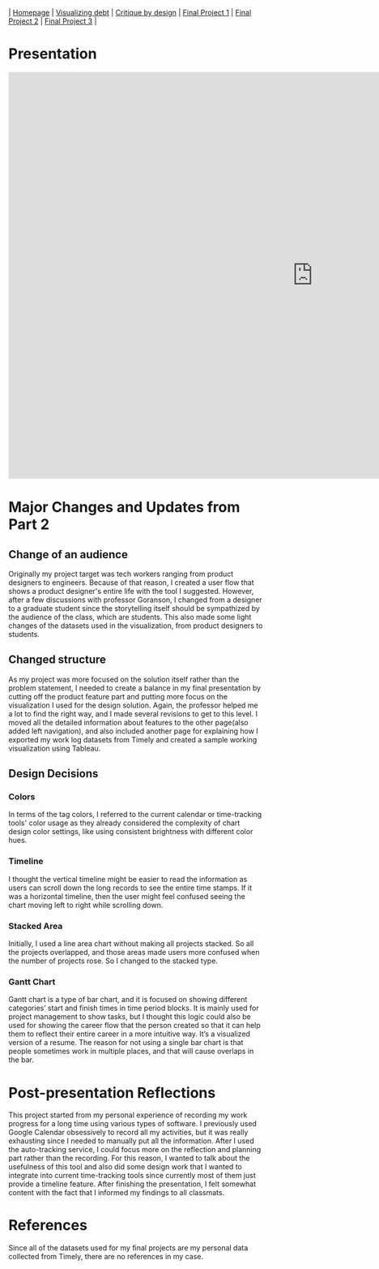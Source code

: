 | [Homepage](https://yeonjin-park.github.io/portfolio/) | [Visualizing debt](/dataviz2.md) | [Critique by design](/dataviz3.md) | [Final Project 1](/final-1.md) | [Final Project 2](/final-2.md) | [Final Project 3](/final-3.md) |

# Presentation
<iframe style="border: 1px solid rgba(0, 0, 0, 0.1);" width="1200" height="800" src="https://www.figma.com/embed?embed_host=share&url=https%3A%2F%2Fwww.figma.com%2Fproto%2F3Qlj7vQAxTVcJwJWexFUCq%2FData-Visualization-Class%3Fpage-id%3D278%253A2%26node-id%3D341%253A3920%26viewport%3D1043%252C1548%252C0.07%26scaling%3Dscale-down-width%26starting-point-node-id%3D341%253A3920" allowfullscreen></iframe>

# Major Changes and Updates from Part 2
## Change of an audience 
Originally my project target was tech workers ranging from product designers to engineers. Because of that reason, I created a user flow that shows a product designer's entire life with the tool I suggested. However, after a few discussions with professor Goranson, I changed from a designer to a graduate student since the storytelling itself should be sympathized by the audience of the class, which are students. This also made some light changes of the datasets used in the visualization, from product designers to students. 

## Changed structure 
As my project was more focused on the solution itself rather than the problem statement, I needed to create a balance in my final presentation by cutting off the product feature part and putting more focus on the visualization I used for the design solution. Again, the professor helped me a lot to find the right way, and I made several revisions to get to this level. I moved all the detailed information about features to the other page(also added left navigation), and also included another page for explaining how I exported my work log datasets from Timely and created a sample working visualization using Tableau. 

## Design Decisions
### Colors 
In terms of the tag colors, I referred to the current calendar or time-tracking tools' color usage as they already considered the complexity of chart design color settings, like using consistent brightness with different color hues.

### Timeline 
I thought the vertical timeline might be easier to read the information as users can scroll down the long records to see the entire time stamps. If it was a horizontal timeline, then the user might feel confused seeing the chart moving left to right while scrolling down. 

### Stacked Area
Initially, I used a line area chart without making all projects stacked. So all the projects overlapped, and those areas made users more confused when the number of projects rose. So I changed to the stacked type.

### Gantt Chart
Gantt chart is a type of bar chart, and it is focused on showing different categories’ start and finish times in time period blocks. It is mainly used for project management to show tasks, but I thought this logic could also be used for showing the career flow that the person created so that it can help them to reflect their entire career in a more intuitive way. It’s a visualized version of a resume. The reason for not using a single bar chart is that people sometimes work in multiple places, and that will cause overlaps in the bar. 


# Post-presentation Reflections
This project started from my personal experience of recording my work progress for a long time using various types of software. I previously used Google Calendar obsessively to record all my activities, but it was really exhausting since I needed to manually put all the information. After I used the auto-tracking service, I could focus more on the reflection and planning part rather than the recording. For this reason, I wanted to talk about the usefulness of this tool and also did some design work that I wanted to integrate into current time-tracking tools since currently most of them just provide a timeline feature. After finishing the presentation, I felt somewhat content with the fact that I informed my findings to all classmats.


# References 
Since all of the datasets used for my final projects are my personal data collected from Timely, there are no references in my case. 
